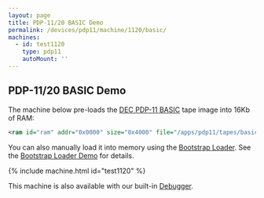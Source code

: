 ```yaml
---
layout: page
title: PDP-11/20 BASIC Demo
permalink: /devices/pdp11/machine/1120/basic/
machines:
  - id: test1120
    type: pdp11
    autoMount: ''
---
```


PDP-11/20 BASIC Demo
--------------------

The machine below pre-loads the [DEC PDP-11 BASIC](/apps/pdp11/tapes/basic/) tape image into 16Kb of RAM:

```xml
<ram id="ram" addr="0x0000" size="0x4000" file="/apps/pdp11/tapes/basic/DEC-11-AJPB-PB.json"/>
```

You can also manually load it into memory using the [Bootstrap Loader](/apps/pdp11/boot/bootstrap/).
See the [Bootstrap Loader Demo](/devices/pdp11/machine/1120/bootstrap/) for details.

{% include machine.html id="test1120" %}

This machine is also available with our built-in [Debugger](debugger/).
